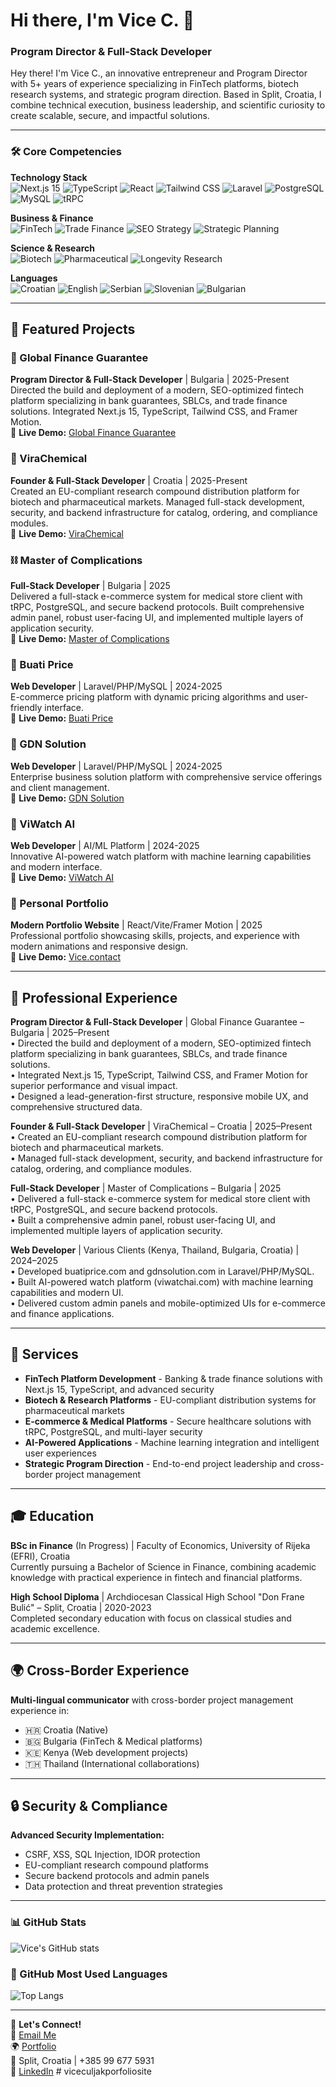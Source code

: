 # Hi there, I'm Vice C. 👋

### Program Director & Full-Stack Developer

Hey there! I'm Vice C., an innovative entrepreneur and Program Director with 5+ years of experience specializing in FinTech platforms, biotech research systems, and strategic program direction. Based in Split, Croatia, I combine technical execution, business leadership, and scientific curiosity to create scalable, secure, and impactful solutions.

---

### 🛠️ Core Competencies

**Technology Stack**  
![Next.js 15](https://img.shields.io/badge/-Next.js%2015-000000?style=flat-square&logo=next.js&logoColor=white)
![TypeScript](https://img.shields.io/badge/-TypeScript-3178C6?style=flat-square&logo=typescript&logoColor=white)
![React](https://img.shields.io/badge/-React-61DAFB?style=flat-square&logo=react&logoColor=black)
![Tailwind CSS](https://img.shields.io/badge/-Tailwind%20CSS-38B2AC?style=flat-square&logo=tailwind-css&logoColor=white)
![Laravel](https://img.shields.io/badge/-Laravel-FF2D20?style=flat-square&logo=laravel&logoColor=white)
![PostgreSQL](https://img.shields.io/badge/-PostgreSQL-316192?style=flat-square&logo=postgresql&logoColor=white)
![MySQL](https://img.shields.io/badge/-MySQL-4479A1?style=flat-square&logo=mysql&logoColor=white)
![tRPC](https://img.shields.io/badge/-tRPC-2596BE?style=flat-square&logo=tRPC&logoColor=white)

**Business & Finance**  
![FinTech](https://img.shields.io/badge/-FinTech-00D4AA?style=flat-square&logo=fintech&logoColor=white)
![Trade Finance](https://img.shields.io/badge/-Trade%20Finance-1E3A8A?style=flat-square&logo=finance&logoColor=white)
![SEO Strategy](https://img.shields.io/badge/-SEO%20Strategy-FF6B35?style=flat-square&logo=seo&logoColor=white)
![Strategic Planning](https://img.shields.io/badge/-Strategic%20Planning-10B981?style=flat-square&logo=strategy&logoColor=white)

**Science & Research**  
![Biotech](https://img.shields.io/badge/-Biotech-059669?style=flat-square&logo=biotech&logoColor=white)
![Pharmaceutical](https://img.shields.io/badge/-Pharmaceutical-7C3AED?style=flat-square&logo=pharma&logoColor=white)
![Longevity Research](https://img.shields.io/badge/-Longevity%20Research-F59E0B?style=flat-square&logo=research&logoColor=white)

**Languages**  
![Croatian](https://img.shields.io/badge/-Croatian%20(Native)-1E40AF?style=flat-square&logo=croatia&logoColor=white)
![English](https://img.shields.io/badge/-English%20(C2)-DC2626?style=flat-square&logo=english&logoColor=white)
![Serbian](https://img.shields.io/badge/-Serbian%20(C2)-059669?style=flat-square&logo=serbia&logoColor=white)
![Slovenian](https://img.shields.io/badge/-Slovenian%20(B2)-7C3AED?style=flat-square&logo=slovenia&logoColor=white)
![Bulgarian](https://img.shields.io/badge/-Bulgarian%20(B1)-F59E0B?style=flat-square&logo=bulgaria&logoColor=white)

---
## 🚀 Featured Projects  

### 🏦 Global Finance Guarantee
**Program Director & Full-Stack Developer** | Bulgaria | 2025-Present  
Directed the build and deployment of a modern, SEO-optimized fintech platform specializing in bank guarantees, SBLCs, and trade finance solutions. Integrated Next.js 15, TypeScript, Tailwind CSS, and Framer Motion.  
🔗 **Live Demo:** [Global Finance Guarantee](https://www.globalfinanceguarantee.com/)  

### 🧪 ViraChemical
**Founder & Full-Stack Developer** | Croatia | 2025-Present  
Created an EU-compliant research compound distribution platform for biotech and pharmaceutical markets. Managed full-stack development, security, and backend infrastructure for catalog, ordering, and compliance modules.  
🔗 **Live Demo:** [ViraChemical](https://virachemical.com)  

### ⛓️ Master of Complications
**Full-Stack Developer** | Bulgaria | 2025  
Delivered a full-stack e-commerce system for medical store client with tRPC, PostgreSQL, and secure backend protocols. Built comprehensive admin panel, robust user-facing UI, and implemented multiple layers of application security.  
🔗 **Live Demo:** [Master of Complications](https://masterofcomplications.guru/)  

### 🛒 Buati Price
**Web Developer** | Laravel/PHP/MySQL | 2024-2025  
E-commerce pricing platform with dynamic pricing algorithms and user-friendly interface.  
🔗 **Live Demo:** [Buati Price](https://buatiprice.com/)  

### 🏢 GDN Solution
**Web Developer** | Laravel/PHP/MySQL | 2024-2025  
Enterprise business solution platform with comprehensive service offerings and client management.  
🔗 **Live Demo:** [GDN Solution](https://gdnsolution.com/)  

### 🤖 ViWatch AI
**Web Developer** | AI/ML Platform | 2024-2025  
Innovative AI-powered watch platform with machine learning capabilities and modern interface.  
🔗 **Live Demo:** [ViWatch AI](https://viwatchai.com/)  

### 🎨 Personal Portfolio
**Modern Portfolio Website** | React/Vite/Framer Motion | 2025  
Professional portfolio showcasing skills, projects, and experience with modern animations and responsive design.  
🔗 **Live Demo:** [Vice.contact](https://vice.contact/)  

---
## 💼 Professional Experience

**Program Director & Full-Stack Developer** | Global Finance Guarantee – Bulgaria | 2025–Present  
• Directed the build and deployment of a modern, SEO-optimized fintech platform specializing in bank guarantees, SBLCs, and trade finance solutions.  
• Integrated Next.js 15, TypeScript, Tailwind CSS, and Framer Motion for superior performance and visual impact.  
• Designed a lead-generation-first structure, responsive mobile UX, and comprehensive structured data.

**Founder & Full-Stack Developer** | ViraChemical – Croatia | 2025–Present  
• Created an EU-compliant research compound distribution platform for biotech and pharmaceutical markets.  
• Managed full-stack development, security, and backend infrastructure for catalog, ordering, and compliance modules.

**Full-Stack Developer** | Master of Complications – Bulgaria | 2025  
• Delivered a full-stack e-commerce system for medical store client with tRPC, PostgreSQL, and secure backend protocols.  
• Built a comprehensive admin panel, robust user-facing UI, and implemented multiple layers of application security.

**Web Developer** | Various Clients (Kenya, Thailand, Bulgaria, Croatia) | 2024–2025  
• Developed buatiprice.com and gdnsolution.com in Laravel/PHP/MySQL.  
• Built AI-powered watch platform (viwatchai.com) with machine learning capabilities and modern UI.  
• Delivered custom admin panels and mobile-optimized UIs for e-commerce and finance applications.

---
## 🎯 Services

- **FinTech Platform Development** - Banking & trade finance solutions with Next.js 15, TypeScript, and advanced security
- **Biotech & Research Platforms** - EU-compliant distribution systems for pharmaceutical markets
- **E-commerce & Medical Platforms** - Secure healthcare solutions with tRPC, PostgreSQL, and multi-layer security
- **AI-Powered Applications** - Machine learning integration and intelligent user experiences
- **Strategic Program Direction** - End-to-end project leadership and cross-border project management

---
## 🎓 Education

**BSc in Finance** (In Progress) | Faculty of Economics, University of Rijeka (EFRI), Croatia  
Currently pursuing a Bachelor of Science in Finance, combining academic knowledge with practical experience in fintech and financial platforms.

**High School Diploma** | Archdiocesan Classical High School "Don Frane Bulić" – Split, Croatia | 2020-2023  
Completed secondary education with focus on classical studies and academic excellence.

---
## 🌍 Cross-Border Experience

**Multi-lingual communicator** with cross-border project management experience in:
- 🇭🇷 Croatia (Native)
- 🇧🇬 Bulgaria (FinTech & Medical platforms)
- 🇰🇪 Kenya (Web development projects)
- 🇹🇭 Thailand (International collaborations)

---
## 🔒 Security & Compliance

**Advanced Security Implementation:**
- CSRF, XSS, SQL Injection, IDOR protection
- EU-compliant research compound platforms
- Secure backend protocols and admin panels
- Data protection and threat prevention strategies

---

### 📊 GitHub Stats

![Vice's GitHub stats](https://github-readme-stats.vercel.app/api?username=Vice1&show_icons=true&theme=radical)

### 🚀 GitHub Most Used Languages

![Top Langs](https://github-readme-stats.vercel.app/api/top-langs/?username=Vice1&layout=compact&theme=radical)

---

📩 **Let's Connect!**  
📧 [Email Me](vice@vice.contact)  
🌍 [Portfolio](https://vice.contact/)  
📍 Split, Croatia | +385 99 677 5931  
🔗 [LinkedIn](https://linkedin.com/in/vice-culjak) # viceculjakporfoliosite
